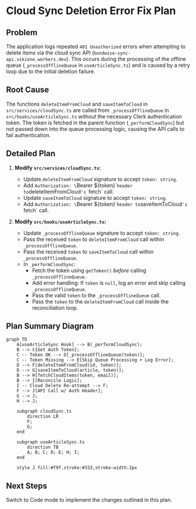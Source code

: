 # Cloud Sync Deletion Error Fix Plan

## Problem

The application logs repeated `401 Unauthorized` errors when attempting to delete items via the cloud sync API (`bondwise-sync-api.vikione.workers.dev`). This occurs during the processing of the offline queue (`_processOfflineQueue` in `useArticleSync.ts`) and is caused by a retry loop due to the initial deletion failure.

## Root Cause

The functions `deleteItemFromCloud` and `saveItemToCloud` in `src/services/cloudSync.ts` are called from `_processOfflineQueue` in `src/hooks/useArticleSync.ts` without the necessary Clerk authentication token. The token is fetched in the parent function (`_performCloudSync`) but not passed down into the queue processing logic, causing the API calls to fail authentication.

## Detailed Plan

1.  **Modify `src/services/cloudSync.ts`:**
    *   Update `deleteItemFromCloud` signature to accept `token: string`.
    *   Add `Authorization: \`Bearer ${token}\`` header to `deleteItemFromCloud`'s `fetch` call.
    *   Update `saveItemToCloud` signature to accept `token: string`.
    *   Add `Authorization: \`Bearer ${token}\`` header to `saveItemToCloud`'s `fetch` call.

2.  **Modify `src/hooks/useArticleSync.ts`:**
    *   Update `_processOfflineQueue` signature to accept `token: string`.
    *   Pass the received `token` to `deleteItemFromCloud` call within `_processOfflineQueue`.
    *   Pass the received `token` to `saveItemToCloud` call within `_processOfflineQueue`.
    *   In `_performCloudSync`:
        *   Fetch the token using `getToken()` *before* calling `_processOfflineQueue`.
        *   Add error handling: If `token` is `null`, log an error and skip calling `_processOfflineQueue`.
        *   Pass the valid `token` to the `_processOfflineQueue` call.
        *   Pass the `token` to the `deleteItemFromCloud` call inside the reconciliation loop.

## Plan Summary Diagram

```mermaid
graph TD
    A[useArticleSync Hook] --> B(_performCloudSync);
    B --> C{Get Auth Token};
    C -- Token OK --> D[_processOfflineQueue(token)];
    C -- Token Missing --> E[Skip Queue Processing + Log Error];
    D --> F[deleteItemFromCloud(id, token)];
    D --> G[saveItemToCloud(article, token)];
    B --> H[fetchCloudItems(token, email)];
    B --> I[Reconcile Logic];
    I -- Cloud Delete Re-attempt --> F;
    F --> J[API Call w/ Auth Header];
    G --> J;
    H --> J;

    subgraph cloudSync.ts
        direction LR
        F;
        G;
    end

    subgraph useArticleSync.ts
        direction TB
        A; B; C; D; E; H; I;
    end

    style J fill:#f9f,stroke:#333,stroke-width:2px
```

## Next Steps

Switch to Code mode to implement the changes outlined in this plan.